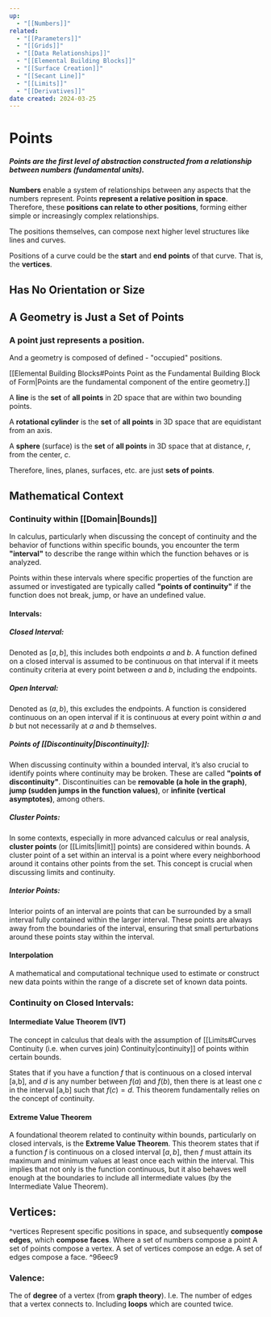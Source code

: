 ```yaml
---
up:
  - "[[Numbers]]"
related:
  - "[[Parameters]]"
  - "[[Grids]]"
  - "[[Data Relationships]]"
  - "[[Elemental Building Blocks]]"
  - "[[Surface Creation]]"
  - "[[Secant Line]]"
  - "[[Limits]]"
  - "[[Derivatives]]"
date created: 2024-03-25
---
```

# Points

##### Points are the **first level of abstraction** constructed from a **relationship between numbers** (fundamental units).

**Numbers** enable a system of relationships between any aspects that the numbers represent.
Points **represent a relative position in space**. 
Therefore, these **positions can relate to other positions**, forming either simple or increasingly complex relationships. 

The positions themselves, can compose next higher level structures like lines and curves.

Positions of a curve could be the **start** and **end** **points** of that curve. 
That is, the **vertices**. 

## Has No Orientation or Size



## A Geometry is Just a Set of Points
### A point just represents a position.
And a geometry is composed of defined - "occupied" positions.

[[Elemental Building Blocks#Points Point as the Fundamental Building Block of Form|Points are the fundamental component of the entire geometry.]]

A **line** is the **set** of **all points** in 2D space that are within two bounding points.

A **rotational cylinder** is the **set** of **all points** in 3D space that are equidistant from an axis. 

A **sphere** (surface) is the **set** of **all points** in 3D space that at distance, *r*, from the center, *c*. 

Therefore, lines, planes, surfaces, etc. are just **sets of points**.

## Mathematical Context
### Continuity within [[Domain|Bounds]]
In calculus, particularly when discussing the concept of continuity and the behavior of functions within specific bounds, you encounter the term **"interval"** to describe the range within which the function behaves or is analyzed. 

Points within these intervals where specific properties of the function are assumed or investigated are typically called **"points of continuity"** if the function does not break, jump, or have an undefined value.
#### Intervals:
##### Closed Interval: 
Denoted as $[a,b]$, this includes both endpoints $a$ and $b$. 
A function defined on a closed interval is assumed to be continuous on that interval if it meets continuity criteria at every point between $a$ and $b$, including the endpoints.
##### Open Interval: 
Denoted as $(a,b)$, this excludes the endpoints. 
A function is considered continuous on an open interval if it is continuous at every point within $a$ and $b$ but not necessarily at $a$ and $b$ themselves.
##### Points of [[Discontinuity|Discontinuity]]:
When discussing continuity within a bounded interval, it’s also crucial to identify points where continuity may be broken. These are called **"points of discontinuity"**. Discontinuities can be **removable (a hole in the graph)**, **jump (sudden jumps in the function values)**, or **infinite (vertical asymptotes)**, among others.
##### Cluster Points:
In some contexts, especially in more advanced calculus or real analysis, **cluster points** (or [[Limits|limit]] points) are considered within bounds. A cluster point of a set within an interval is a point where every neighborhood around it contains other points from the set. This concept is crucial when discussing limits and continuity.
##### Interior Points:
Interior points of an interval are points that can be surrounded by a small interval fully contained within the larger interval. These points are always away from the boundaries of the interval, ensuring that small perturbations around these points stay within the interval.
#### Interpolation
A mathematical and computational technique used to estimate or construct new data points within the range of a discrete set of known data points. 
### Continuity on Closed Intervals:
#### Intermediate Value Theorem (IVT)
The concept in calculus that deals with the assumption of [[Limits#Curves Continuity (i.e. when curves join) Continuity|continuity]] of points within certain bounds.

States that if you have a function $f$ that is continuous on a closed interval [a,b], and $d$ is any number between $f(a)$ and $f(b)$, then there is at least one $c$ in the interval [a,b] such that $f(c)=d$. This theorem fundamentally relies on the concept of continuity.
#### Extreme Value Theorem
A foundational theorem related to continuity within bounds, particularly on closed intervals, is the **Extreme Value Theorem**. This theorem states that if a function $f$ is continuous on a closed interval $[a,b]$, then $f$ must attain its maximum and minimum values at least once each within the interval. This implies that not only is the function continuous, but it also behaves well enough at the boundaries to include all intermediate values (by the Intermediate Value Theorem).
## Vertices:
^vertices
Represent specific positions in space, and subsequently **compose edges**, which **compose faces**.
	Where a set of numbers compose a point
	A set of points compose a vertex.
	A set of vertices compose an edge.
	A set of edges compose a face.  ^96eec9

### Valence:
The of **degree** of a vertex (from **graph theory**).
	I.e. The number of edges that a vertex connects to.
		Including **loops** which are counted twice.
	




